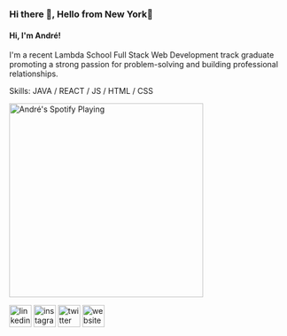 ### Hi there 👋, Hello from New York🗽
#### Hi, I'm André!

I'm a recent Lambda School Full Stack Web Development track graduate promoting a strong passion for problem-solving and building professional relationships.

Skills: JAVA / REACT / JS / HTML / CSS

[<img src="https://novatorem-2p0jbz9qs-andre-jeon.vercel.app/api/spotify" alt="André's Spotify Playing" width="350" />](https://open.spotify.com/user/edaff36338404dddbf18a33ea4b0cfd9)


[<img src='https://cdn.jsdelivr.net/npm/simple-icons@3.0.1/icons/linkedin.svg' alt='linkedin' height='40'>](https://www.linkedin.com/in/andrejeon/)  [<img src='https://cdn.jsdelivr.net/npm/simple-icons@3.0.1/icons/instagram.svg' alt='instagram' height='40'>](https://www.instagram.com/andrejeon/)  [<img src='https://cdn.jsdelivr.net/npm/simple-icons@3.0.1/icons/twitter.svg' alt='twitter' height='40'>](https://twitter.com/andrejeon)  [<img src='https://cdn.jsdelivr.net/npm/simple-icons@3.0.1/icons/icloud.svg' alt='website' height='40'>](https://soundcloud.com/andrejeon)  

